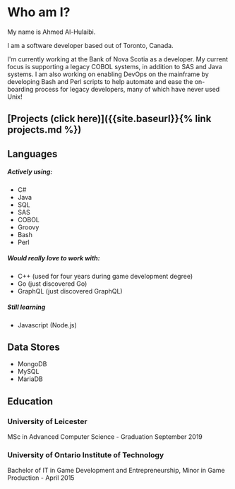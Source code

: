 # Who am I?
My name is Ahmed Al-Hulaibi. 

I am a software developer based out of Toronto, Canada.

I'm currently working at the Bank of Nova Scotia as a developer. My current focus is supporting a legacy COBOL systems, in addition to SAS and Java systems. I am also working on enabling DevOps on the mainframe by developing Bash and Perl scripts to help automate and ease the on-boarding process for legacy developers, many of which have never used Unix!

## [Projects (click here)]({{site.baseurl}}{% link projects.md %})

## Languages
##### Actively using:
- C#
- Java
- SQL
- SAS
- COBOL
- Groovy
- Bash
- Perl

##### Would really love to work with:
- C++ (used for four years during game development degree)
- Go (just discovered Go)
- GraphQL (just discovered GraphQL)

##### Still learning
- Javascript (Node.js)

## Data Stores
- MongoDB
- MySQL
- MariaDB

## Education
### University of Leicester
MSc in Advanced Computer Science - Graduation September 2019

### University of Ontario Institute of Technology
Bachelor of IT in Game Development and Entrepreneurship, Minor in Game Production - April 2015